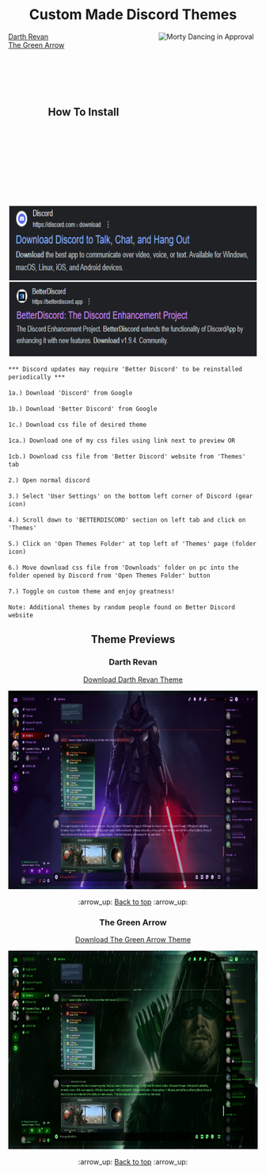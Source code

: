 <h1 align='center'>Custom Made Discord Themes</h1>

<img src='approving_morty.gif' alt='Morty Dancing in Approval' width='200px' height='350px' align='right'>

[Darth Revan](#darth-revan)<br>
[The Green Arrow](#the-green-arrow)<br><br><br><br><br><br>

<h2 align='center'>How To Install</h2>

<div align='center'>

<img src="./discord_url_screenshot.png" alt="Discord URL" width="500" height="150">

<img src="./better_discord_url_screenshot.png" alt="Better Discord URL" width="500" height="150">

</div>

    *** Discord updates may require 'Better Discord' to be reinstalled periodically ***

    1a.) Download 'Discord' from Google

    1b.) Download 'Better Discord' from Google

    1c.) Download css file of desired theme
    
    1ca.) Download one of my css files using link next to preview OR
    
    1cb.) Download css file from 'Better Discord' website from 'Themes' tab

    2.) Open normal discord

    3.) Select 'User Settings' on the bottom left corner of Discord (gear icon)

    4.) Scroll down to 'BETTERDISCORD' section on left tab and click on 'Themes'

    5.) Click on 'Open Themes Folder' at top left of 'Themes' page (folder icon)

    6.) Move download css file from 'Downloads' folder on pc into the folder opened by Discord from 'Open Themes Folder' button

    7.) Toggle on custom theme and enjoy greatness!

    Note: Additional themes by random people found on Better Discord website

<!-- custom theme previews -->
<h2 align='center'>Theme Previews</h2>

<h3 align='center'>Darth Revan</h3>
<p align='center'><a href='https://drive.google.com/file/d/1XQQRRr_b4uXelrVYlbiN3LAzGqJtcNlI/view?usp=sharing'>Download Darth Revan Theme</a></p>
<p align='center'>
    <img src="https://github.com/JoshMJohnson/Discord_Themes/blob/main/Theme_Previews/Darth_Revan.jpg" alt="Darth Revan" width="600" height="400">
    <p align='center'>:arrow_up: <a href="#custom-made-discord-themes">Back to top</a> :arrow_up:</p>
</p>

<h3 align='center'>The Green Arrow</h3>
<p align='center'><a href='https://drive.google.com/file/d/1S19WEZWDF-SjPhIa1_5iB70zUNv2zU3M/view?usp=sharing'>Download The Green Arrow Theme</a></p>
<p align='center'>
    <img src="https://github.com/JoshMJohnson/Discord_Themes/blob/main/Theme_Previews/The_Green_Arrow.jpg" alt="The Green Arrow Theme" width="600" height="400">
    <p align='center'>:arrow_up: <a href="#custom-made-discord-themes">Back to top</a> :arrow_up:</p>
</p>
